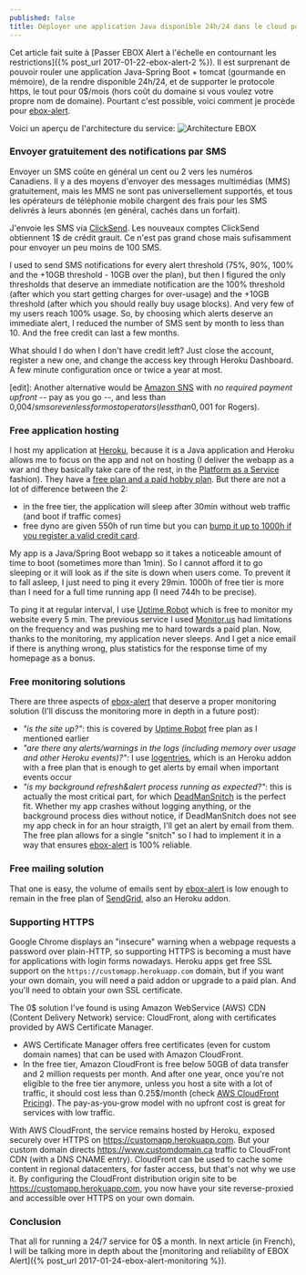 ```yaml
---
published: false
title: Déployer une application Java disponible 24h/24 dans le cloud pour 0$
---
```


Cet article fait suite à [Passer EBOX Alert à l'échelle en contournant les restrictions]({% post_url 2017-01-22-ebox-alert-2 %}). Il est surprenant de pouvoir rouler une application Java-Spring Boot + tomcat (gourmande en mémoire), de la rendre disponible 24h/24, et de supporter le protocole https, le tout pour 0$/mois (hors coût du domaine si vous voulez votre propre nom de domaine). Pourtant c'est possible, voici comment je procède pour [ebox-alert].

Voici un aperçu de l'architecture du service:
![Architecture EBOX]({{site.baseurl}}/images/EBOX-Architecture.png)

### Envoyer gratuitement des notifications par SMS

Envoyer un SMS coûte en général un cent ou 2 vers les numéros Canadiens. Il y a des moyens d'envoyer des messages multimédias (MMS) gratuitement, mais les MMS ne sont pas universellement supportés, et tous les opérateurs de téléphonie mobile chargent des frais pour les SMS delivrés à leurs abonnés (en général, cachés dans un forfait).

J'envoie les SMS via [ClickSend](https://www.clicksend.com). Les nouveaux comptes ClickSend obtiennent 1$ de crédit grauit. Ce n'est pas grand chose mais sufisamment pour envoyer un peu moins de 100 SMS.

I used to send SMS notifications for every alert threshold (75%, 90%, 100% and the +10GB threshold - 10GB over the plan), but then I figured the only thresholds that deserve an immediate notification are the 100% threshold (after which you start getting charges for over-usage) and the +10GB threshold (after which you should really buy usage blocks). And very few of my users reach 100% usage. So, by choosing which alerts deserve an immediate alert, I reduced the number of SMS sent by month to less than 10. And the free credit can last a few months.

What should I do when I don't have credit left? Just close the account, register a new one, and change the access key through Heroku Dashboard. A few minute configuration once or twice a year at most.

\[edit\]: Another alternative would be [Amazon SNS](https://aws.amazon.com/en/sns/sms-pricing) with *no required payment upfront* -- pay as you go --, and less than 0,004$/sms or even less for most operators (less than 0,001$ for Rogers).

### Free application hosting

I host my application at [Heroku](https://heroku.com), because it is a Java application and Heroku allows me to focus on the app and not on hosting (I deliver the webapp as a war and they basically take care of the rest, in the [Platform as a Service](https://en.wikipedia.org/wiki/Platform_as_a_service) fashion). They have a [free plan and a paid hobby plan](https://www.heroku.com/pricing). But there are not a lot of difference between the 2:

- in the free tier, the application will sleep after 30min without web traffic (and boot if traffic comes)
- free dyno are given 550h of run time but you can [bump it up to 1000h if you register a valid credit card](https://devcenter.heroku.com/articles/free-dyno-hours#consuming-hours).

My app is a Java/Spring Boot webapp so it takes a noticeable amount of time to boot (sometimes more than 1min). So I cannot afford it to go sleeping or it will look as if the site is down when users come.
To prevent it to fall asleep, I just need to ping it every 29min. 1000h of free tier is more than I need for a full time running app (I need 744h to be precise).

To ping it at regular interval, I use [Uptime Robot](http://uptimerobot.com/) which is free to monitor my website every 5 min. The previous service I used [Monitor.us](http://www.monitor.us/) had limitations on the frequency and was pushing me to hard towards a paid plan. Now, thanks to the monitoring, my application never sleeps. And I get a nice email if there is anything wrong, plus statistics for the response time of my homepage as a bonus.

### Free monitoring solutions

There are three aspects of [ebox-alert] that deserve a proper monitoring solution (I'll discuss the monitoring more in depth in a future post):

- _"is the site up?"_: this is covered by [Uptime Robot](http://uptimerobot.com/) free plan as I mentioned earlier
- _"are there any alerts/warnings in the logs (including memory over usage and other Heroku events)?"_: I use [logentries](https://logentries.com/), which is an Heroku addon with a free plan that is enough to get alerts by email when important events occur
- _"is my background refresh&alert process running as expected?"_: this is actually the most critical part, for which [DeadManSnitch](https://deadmanssnitch.com) is the perfect fit. Whether my app crashes without logging anything, or the background process dies without notice, if DeadManSnitch does not see my app check in for an hour straigth, I'll get an alert by email from them. The free plan allows for a single "snitch" so I had to implement it in a way that ensures [ebox-alert] is 100% reliable.

### Free mailing solution

That one is easy, the volume of emails sent by [ebox-alert] is low enough to remain in the free plan of [SendGrid](https://app.sendgrid.com/), also an Heroku addon.

### Supporting HTTPS

Google Chrome displays an "insecure" warning when a webpage requests a password over plain-HTTP, so supporting HTTPS is becoming a must have for applications with login forms nowadays. Heroku apps get free SSL support on the `https://customapp.herokuapp.com` domain, but if you want your own domain, you will need a paid addon or upgrade to a paid plan. And you'll need to obtain your own SSL certificate.

The 0$ solution I've found is using Amazon WebService (AWS) CDN (Content Delivery Network) service: CloudFront, along with certificates provided by AWS Certificate Manager.

* AWS Certificate Manager offers free certificates (even for custom domain names) that can be used with Amazon CloudFront. 
* In the free tier, Amazon CloudFront is free below 50GB of data transfer and 2 million requests per month. And after one year, once you're not eligible to the free tier anymore, unless you host a site with a lot of traffic, it should cost less than 0.25$/month (check [AWS CloudFront Pricing](https://aws.amazon.com/cloudfront/pricing/)). The pay-as-you-grow model with no upfront cost is great for services with low traffic.

With AWS CloudFront, the service remains hosted by Heroku, exposed securely over HTTPS on https://customapp.herokuapp.com. But your custom domain directs https://www.customdomain.ca traffic to CloudFront CDN (with a DNS CNAME entry). CloudFront can be used to cache some content in regional datacenters, for faster access, but that's not why we use it. By configuring the CloudFront distribution origin site to be https://customapp.herokuapp.com, you now have your site reverse-proxied and accessible over HTTPS on your own domain.

### Conclusion

That all for running a 24/7 service for 0$ a month. In next article (in French), I will be talking more in depth about the [monitoring and reliability of EBOX Alert]({% post_url 2017-01-24-ebox-alert-monitoring %}).

[ebox-alert]: http://www.ebox-alert.ca "ebox-alert.ca"
